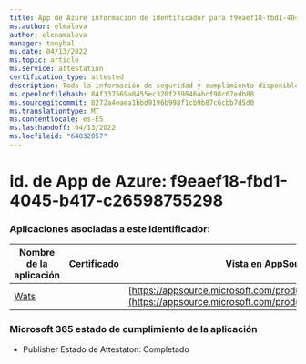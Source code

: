 ```yaml
---
title: App de Azure información de identificador para f9eaef18-fbd1-4045-b417-c26598755298
ms.author: elmalova
author: elenamalova
manager: tonybal
ms.date: 04/13/2022
ms.topic: article
ms.service: attestation
certification_type: attested
description: Toda la información de seguridad y cumplimiento disponible para f9eaef18-fbd1-4045-b417-c26598755298.
ms.openlocfilehash: 84f337569a8455ec320f239846abcf98c67edb88
ms.sourcegitcommit: 8272a4eaea1bbd9196b998f1cb9b87c6cbb7d5d0
ms.translationtype: MT
ms.contentlocale: es-ES
ms.lasthandoff: 04/13/2022
ms.locfileid: "64832057"
---
```

# <a name="azure-app-id-f9eaef18-fbd1-4045-b417-c26598755298"></a>id. de App de Azure: f9eaef18-fbd1-4045-b417-c26598755298


### <a name="apps-associated-with-this-id"></a>Aplicaciones asociadas a este identificador:
| **Nombre de la aplicación** | **Certificado** | **Vista en AppSource** |
|--------------|---------------|-----------------------|
| [Wats](../forward/WA200003597.md) |  | [https://appsource.microsoft.com/product/office/WA200003597](https://appsource.microsoft.com/product/office/WA200003597) |

### <a name="microsoft-365-app-compliance-status"></a>Microsoft 365 estado de cumplimiento de la aplicación
- Publisher Estado de Attestaton: Completado
